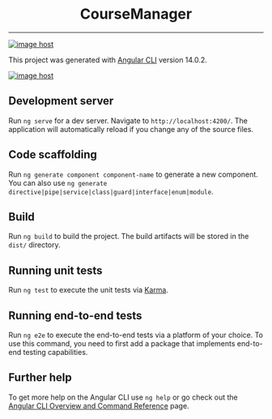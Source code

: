 <h1 align="center">CourseManager</h1>

------

<a href="https://imgbox.com/eDbKpTF0" target="_blank"><img src="https://images2.imgbox.com/d4/b2/eDbKpTF0_o.png" alt="image host"/></a>

This project was generated with [Angular CLI](https://github.com/angular/angular-cli) version 14.0.2.

<a href="https://imgbox.com/BHBTs5ZO" target="_blank"><img src="https://images2.imgbox.com/55/7b/BHBTs5ZO_o.png" alt="image host"/></a>

## Development server

Run `ng serve` for a dev server. Navigate to `http://localhost:4200/`. The application will automatically reload if you change any of the source files.

## Code scaffolding

Run `ng generate component component-name` to generate a new component. You can also use `ng generate directive|pipe|service|class|guard|interface|enum|module`.

## Build

Run `ng build` to build the project. The build artifacts will be stored in the `dist/` directory.

## Running unit tests

Run `ng test` to execute the unit tests via [Karma](https://karma-runner.github.io).

## Running end-to-end tests

Run `ng e2e` to execute the end-to-end tests via a platform of your choice. To use this command, you need to first add a package that implements end-to-end testing capabilities.

## Further help

To get more help on the Angular CLI use `ng help` or go check out the [Angular CLI Overview and Command Reference](https://angular.io/cli) page.
